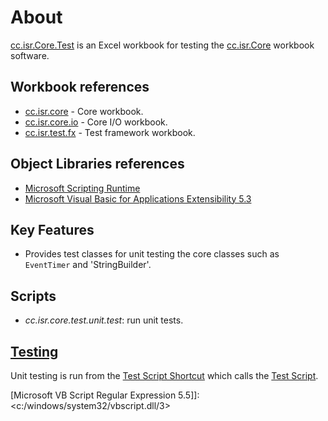 # About

[cc.isr.Core.Test] is an Excel workbook for testing the [cc.isr.Core] workbook software.

## Workbook references

* [cc.isr.core] - Core workbook.
* [cc.isr.core.io] - Core I/O workbook.
* [cc.isr.test.fx] - Test framework workbook.

## Object Libraries references

* [Microsoft Scripting Runtime]
* [Microsoft Visual Basic for Applications Extensibility 5.3]

## Key Features

* Provides test classes for unit testing the core classes such as `EventTimer` and 'StringBuilder'.

## Scripts

* _cc.isr.core.test.unit.test_: run unit tests.

## [Testing]

Unit testing is run from the [Test Script Shortcut] which calls the [Test Script].

[cc.isr.Core]: https://github.com/ATECoder/vba.core
[cc.isr.Core.Test]: https://github.com/ATECoder/vba.core/src/test
[cc.isr.Test.Fx]: https://github.com/ATECoder/vba.core/src/testFx
[cc.isr.Core.IO]: https://github.com/ATECoder/vba.core/src/io
[Test Script]: ../TestFx/run.unit.tests.ps1
[Test Script Shortcut]: ./cc.isr.core.test.unit.test
[Testing]: ../cc.isr.core.testing.md

[ISR]: https://www.integratedscientificresources.com

[Microsoft Scripting Runtime]: c:\windows\system32\scrrun.dll
[Microsoft Visual Basic for Applications Extensibility 5.3]: <c:/program&#32;files/common&#32;files/microsoft&#32;shared/vba/vba7.1/vbeui.dll>
[Microsoft VB Script Regular Expression 5.5]]: <c:/windows/system32/vbscript.dll/3>

